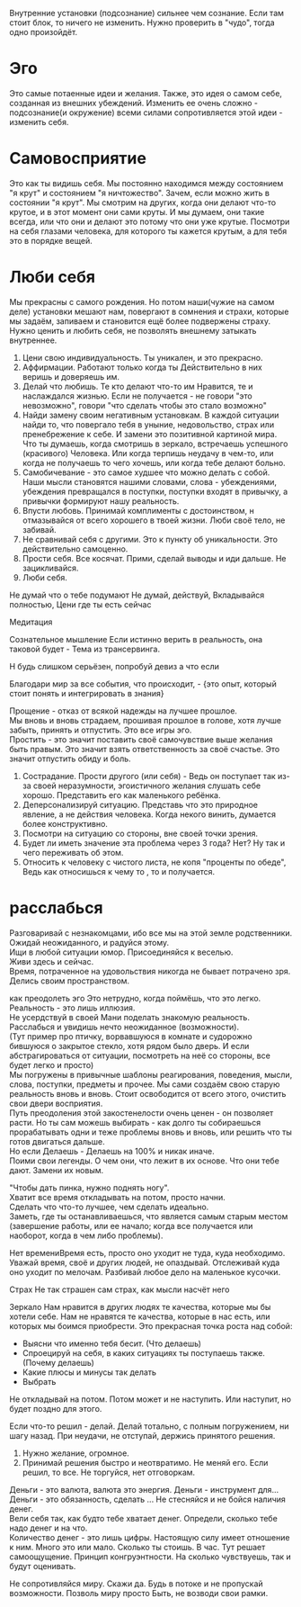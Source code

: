 Внутренние установки (подсознание) сильнее чем сознание. Если там стоит блок, то ничего не изменить. Нужно проверить в "чудо", тогда одно произойдёт.

# Эго
Это самые потаенные идеи и желания. Также, это идея о самом себе, созданная из внешних убеждений. Изменить ее очень сложно - подсознание(и окружение) всеми силами сопротивляется этой идеи - изменить себя.

# Самовосприятие
Это как ты видишь себя. Мы постоянно находимся между состоянием "я крут" и состоянием "я ничтожество". Зачем, если можно жить в состоянии "я крут". Мы смотрим на других, когда они делают что-то крутое, и в этот момент они сами круты. И мы думаем, они такие всегда, или что они и делают это потому что они уже крутые. Посмотри на себя глазами человека, для которого ты кажется крутым, а для тебя это в порядке вещей.

# Люби себя
Мы прекрасны с самого рождения. Но потом наши(чужие на самом деле) установки мешают нам, повергают в сомнения и страхи, которые мы задаём, запиваем и становится ещё более подвержены страху. Нужно ценить и любить себя, не позволять внешнему затыкать внутреннее.

1. Цени свою индивидуальность. Ты уникален, и это прекрасно.
2. Аффирмации. Работают только когда ты Действительно в них веришь и доверяешь им.
3. Делай что любишь. Те кто делают что-то им Нравится, те и наслаждался жизнью. Если не получается - не говори "это невозможно", говори "что сделать чтобы это стало возможно"
4. Найди замену своим негативным установкам. В каждой ситуации найди то, что повергало тебя в уныние, недовольство, страх или пренебрежение к себе. И замени это позитивной картиной мира. Что ты думаешь, когда смотришь в зеркало, встречаешь успешного (красивого) Человека. Или когда терпишь неудачу в чем-то, или когда не получаешь то чего хочешь, или когда тебе делают больно.
5. Самобичевание - это самое худшее что можно делать с собой. Наши мысли становятся нашими словами, слова - убеждениями, убеждения превращался в поступки, поступки входят в привычку, а привычки формируют нашу реальность.
6. Впусти любовь. Принимай комплименты с достоинством, н отмазывайся от всего хорошего в твоей жизни. Люби своё тело, не забивай.
7. Не сравнивай себя с другими. Это к пункту об уникальности. Это действительно самоценно.
8. Прости себя. Все косячат. Прими, сделай выводы и иди дальше. Не зацикливайся.
9. Люби себя.

Не думай что о тебе подумают
Не думай, действуй, Вкладывайся полностью, Цени где ты есть сейчас

Медитация

Сознательное мышление
Если истинно верить в реальность, она таковой будет - Тема из трансервинга.

Н будь слишком серьёзен, попробуй девиз а что если

Благодари мир за все события, что происходит, - {это опыт, который стоит понять и интегрировать в знания}

Прощение - отказ от всякой надежды на лучшее прошлое.  
Мы вновь и вновь страдаем, прошивая прошлое в голове, хотя лучше забыть, принять и отпустить. Это все игры эго.  
Простить - это значит поставить своё самочувствие выше желания быть правым. Это значит взять ответственность за своё счастье. Это значит отпустить обиду и боль.
1. Сострадание. Прости другого (или себя) - Ведь он поступает так из-за своей неразумности, эгоистичного желания слушать себе хорошо. Представить его как маленького ребёнка.
2. Деперсонализируй ситуацию. Представь что это природное явление, а не действия человека. Когда некого винить, думается более конструктивно.
3. Посмотри на ситуацию со стороны, вне своей точки зрения.
4. Будет ли иметь значение эта проблема через 3 года? Нет? Ну так и чего переживать об этом.
5. Относить к человеку с чистого листа, не копя "проценты по обеде", Ведь как относишься к чему то , то и получается.

# расслабься
Разговаривай с незнакомцами, ибо все мы на этой земле родственники.  
Ожидай неожиданного, и радуйся этому.  
Ищи в любой ситуации юмор. Присоединяйся к веселью.  
Живи здесь и сейчас.  
Время, потраченное на удовольствия никогда не бывает потрачено зря.  
Делись своим пространством.

 как преодолеть эго
Это нетрудно, когда поймёшь, что это легко. Реальность - это лишь иллюзия.  
Не усердствуй в своей Мани поделать знакомую реальность. Расслабься и увидишь нечто неожиданное (возможности).  
(Тут пример про птичку, ворвавшуюся в комнате и судорожно бившуюся о закрытое стекло, хотя рядом было дверь. И если абстрагироваться от ситуации, посмотреть на неё со стороны, все будет легко и просто)  
Мы погружены в привычные шаблоны реагирования, поведения, мысли, слова, поступки, предметы и прочее. Мы сами создаём свою старую реальность вновь и вновь. Стоит освободится от всего этого, очистить свои двери восприятия.  
Путь преодоления этой закостенелости очень ценен - он позволяет расти. Но ты сам можешь выбирать - как долго ты собираешься прорабатывать одни и теже проблемы вновь и вновь, или  решить что ты готов двигаться дальше.  
Но если Делаешь - Делаешь на 100% и никак иначе.  
Поими свои легенды. О чем они, что лежит в их основе. Что они тебе дают. Замени их новым. 

"Чтобы дать пинка, нужно поднять ногу".  
Хватит все время откладывать на потом, просто начни.  
Сделать что что-то лучшее, чем сделать идеально.  
Заметь, где ты останавливаешься, что является самым старым местом (завершение работы, или ее начало; когда все получается или наоборот, когда в чем либо проблемы).

Нет времениВремя есть, просто оно уходит не туда, куда необходимо.  
Уважай время, своё и других людей, не опаздывай. Отслеживай куда оно уходит по мелочам. Разбивай любое дело на маленькое кусочки.

Страх
Не так страшен сам страх, как мысли насчёт него

Зеркало
Нам нравится в других людях те качества, которые мы бы хотели себе.
Нам не нравятся те качества, которые в нас есть, или которых мы боимся приобрести. Это прекрасная точка роста над собой:
- Выясни что именно тебя бесит. (Что делаешь)
- Спроецируй на себя, в каких ситуациях ты поступаешь также. (Почему делаешь)
- Какие плюсы и минусы так делать
- Выбрать

Не откладывай на потом. Потом может и не наступить. Или наступит, но будет поздно для этого.

Если что-то решил - делай. Делай тотально, с полным погружением, ни шагу назад.
При неудачи, не отступай, держись принятого решения.  
1. Нужно желание, огромное.
2. Принимай решения быстро и неотвратимо. Не меняй его. Если решил, то все. Не торгуйся, нет отговоркам.

Деньги - это валюта, валюта это энергия.
Деньги - инструмент для... 
Деньги - это обязанность, сделать ...
Не стесняйся и не бойся наличия денег.  
Вели себя так, как будто тебе хватает денег.
Определи, сколько тебе надо денег и на что.  
Количество денег - это лишь цифры. Настоящую силу имеет отношение к ним. Много это или мало. Сколько ты стоишь. В час. Тут решает самоощущение. Принцип конгруэнтности. На сколько чувствуешь, так и будут оценивать.

Не сопротивляйся миру. Скажи да. Будь в потоке и не пропускай возможности. Позволь миру просто Быть, не возводи свои рамки.